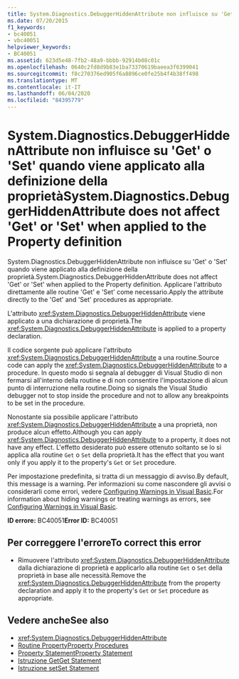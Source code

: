 ```yaml
---
title: System.Diagnostics.DebuggerHiddenAttribute non influisce su 'Get' o 'Set' quando viene applicato alla definizione della proprietà
ms.date: 07/20/2015
f1_keywords:
- bc40051
- vbc40051
helpviewer_keywords:
- BC40051
ms.assetid: 623d5e48-7fb2-48a9-bbbb-92914b08c01c
ms.openlocfilehash: 0640c2fd8d9b83e1ba73370619baeea3f6399041
ms.sourcegitcommit: f8c270376ed905f6a8896ce0fe25b4f4b38ff498
ms.translationtype: MT
ms.contentlocale: it-IT
ms.lasthandoff: 06/04/2020
ms.locfileid: "84395779"
---
```

# <a name="systemdiagnosticsdebuggerhiddenattribute-does-not-affect-get-or-set-when-applied-to-the-property-definition"></a><span data-ttu-id="30a0f-102">System.Diagnostics.DebuggerHiddenAttribute non influisce su 'Get' o 'Set' quando viene applicato alla definizione della proprietà</span><span class="sxs-lookup"><span data-stu-id="30a0f-102">System.Diagnostics.DebuggerHiddenAttribute does not affect 'Get' or 'Set' when applied to the Property definition</span></span>
<span data-ttu-id="30a0f-103">System.Diagnostics.DebuggerHiddenAttribute non influisce su 'Get' o 'Set' quando viene applicato alla definizione della proprietà.</span><span class="sxs-lookup"><span data-stu-id="30a0f-103">System.Diagnostics.DebuggerHiddenAttribute does not affect 'Get' or 'Set' when applied to the Property definition.</span></span> <span data-ttu-id="30a0f-104">Applicare l'attributo direttamente alle routine 'Get' e 'Set' come necessario.</span><span class="sxs-lookup"><span data-stu-id="30a0f-104">Apply the attribute directly to the 'Get' and 'Set' procedures as appropriate.</span></span>  
  
 <span data-ttu-id="30a0f-105">L'attributo <xref:System.Diagnostics.DebuggerHiddenAttribute> viene applicato a una dichiarazione di proprietà.</span><span class="sxs-lookup"><span data-stu-id="30a0f-105">The <xref:System.Diagnostics.DebuggerHiddenAttribute> is applied to a property declaration.</span></span>  
  
 <span data-ttu-id="30a0f-106">Il codice sorgente può applicare l'attributo <xref:System.Diagnostics.DebuggerHiddenAttribute> a una routine.</span><span class="sxs-lookup"><span data-stu-id="30a0f-106">Source code can apply the <xref:System.Diagnostics.DebuggerHiddenAttribute> to a procedure.</span></span> <span data-ttu-id="30a0f-107">In questo modo si segnala al debugger di Visual Studio di non fermarsi all'interno della routine e di non consentire l'impostazione di alcun punto di interruzione nella routine.</span><span class="sxs-lookup"><span data-stu-id="30a0f-107">Doing so signals the Visual Studio debugger not to stop inside the procedure and not to allow any breakpoints to be set in the procedure.</span></span>  
  
 <span data-ttu-id="30a0f-108">Nonostante sia possibile applicare l'attributo <xref:System.Diagnostics.DebuggerHiddenAttribute> a una proprietà, non produce alcun effetto.</span><span class="sxs-lookup"><span data-stu-id="30a0f-108">Although you can apply <xref:System.Diagnostics.DebuggerHiddenAttribute> to a property, it does not have any effect.</span></span> <span data-ttu-id="30a0f-109">L'effetto desiderato può essere ottenuto soltanto se lo si applica alla routine `Get` o `Set` della proprietà.</span><span class="sxs-lookup"><span data-stu-id="30a0f-109">It has the effect that you want only if you apply it to the property's `Get` or `Set` procedure.</span></span>  
  
 <span data-ttu-id="30a0f-110">Per impostazione predefinita, si tratta di un messaggio di avviso.</span><span class="sxs-lookup"><span data-stu-id="30a0f-110">By default, this message is a warning.</span></span> <span data-ttu-id="30a0f-111">Per informazioni su come nascondere gli avvisi o considerarli come errori, vedere [Configuring Warnings in Visual Basic](/visualstudio/ide/configuring-warnings-in-visual-basic).</span><span class="sxs-lookup"><span data-stu-id="30a0f-111">For information about hiding warnings or treating warnings as errors, see [Configuring Warnings in Visual Basic](/visualstudio/ide/configuring-warnings-in-visual-basic).</span></span>  
  
 <span data-ttu-id="30a0f-112">**ID errore:** BC40051</span><span class="sxs-lookup"><span data-stu-id="30a0f-112">**Error ID:** BC40051</span></span>  
  
## <a name="to-correct-this-error"></a><span data-ttu-id="30a0f-113">Per correggere l'errore</span><span class="sxs-lookup"><span data-stu-id="30a0f-113">To correct this error</span></span>  
  
- <span data-ttu-id="30a0f-114">Rimuovere l'attributo <xref:System.Diagnostics.DebuggerHiddenAttribute> dalla dichiarazione di proprietà e applicarlo alla routine `Get` o `Set` della proprietà in base alle necessità.</span><span class="sxs-lookup"><span data-stu-id="30a0f-114">Remove the <xref:System.Diagnostics.DebuggerHiddenAttribute> from the property declaration and apply it to the property's `Get` or `Set` procedure as appropriate.</span></span>  
  
## <a name="see-also"></a><span data-ttu-id="30a0f-115">Vedere anche</span><span class="sxs-lookup"><span data-stu-id="30a0f-115">See also</span></span>

- <xref:System.Diagnostics.DebuggerHiddenAttribute>
- [<span data-ttu-id="30a0f-116">Routine Property</span><span class="sxs-lookup"><span data-stu-id="30a0f-116">Property Procedures</span></span>](../programming-guide/language-features/procedures/property-procedures.md)
- [<span data-ttu-id="30a0f-117">Property Statement</span><span class="sxs-lookup"><span data-stu-id="30a0f-117">Property Statement</span></span>](../language-reference/statements/property-statement.md)
- [<span data-ttu-id="30a0f-118">Istruzione Get</span><span class="sxs-lookup"><span data-stu-id="30a0f-118">Get Statement</span></span>](../language-reference/statements/get-statement.md)
- [<span data-ttu-id="30a0f-119">Istruzione set</span><span class="sxs-lookup"><span data-stu-id="30a0f-119">Set Statement</span></span>](../language-reference/statements/set-statement.md)

